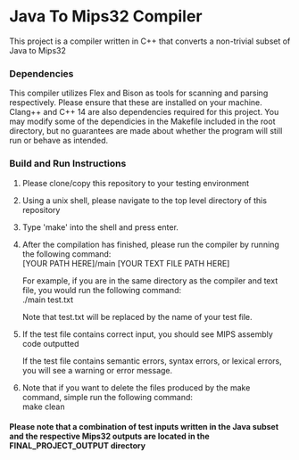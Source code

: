 # Java To Mips32 Compiler
This project is a compiler written in C++ that converts a non-trivial subset of Java to Mips32

### Dependencies
This compiler utilizes Flex and Bison as tools for scanning and parsing respectively. Please ensure that these are installed on your machine. Clang++ and C++ 14 are also dependencies required for this project. You may modify some of the dependicies in the Makefile included in the root directory, but no guarantees are made about whether the program will still run or behave as intended. 

### Build and Run Instructions

1. Please clone/copy this repository to your testing environment
2. Using a unix shell, please navigate to the top level directory of this repository
3. Type 'make' into the shell and press enter. <br />
4. After the compilation has finished, please run the compiler by running the following command: <br />
    [YOUR PATH HERE]/main    [YOUR TEXT FILE PATH HERE]

    For example, if you are in the same directory as the compiler and text file, you would run the following command: <br />
    ./main test.txt <br />

    Note that test.txt will be replaced by the name of your test file.

5. If the test file contains correct input, you should see MIPS assembly code outputted <br />
   

   If the test file contains semantic errors, syntax errors, or lexical errors, you will see a warning or error message. 

6. Note that if you want to delete the files produced by the make command, simple run the following command: <br />
    make clean

#### Please note that a combination of test inputs written in the Java subset and the respective Mips32 outputs are located in the FINAL_PROJECT_OUTPUT directory

